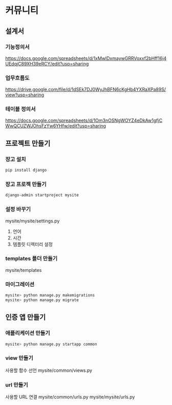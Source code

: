 # 커뮤니티

## 설계서

### 기능정의서

https://docs.google.com/spreadsheets/d/1xMwlDxmaywGRRVoxxf2bHff16j4UEdqjC89XH39eRCY/edit?usp=sharing

### 업무흐름도

https://drive.google.com/file/d/1dSEk7DJ0WyJhBFN6cKgHb4YXRaXPa89S/view?usp=sharing

### 테이블 정의서

https://docs.google.com/spreadsheets/d/1Om3nOSNgWOYZ4eDkAw1gfjCWwQCUZWJOhsFzYw6YHfw/edit?usp=sharing

## 프로젝트 만들기

### 장고 설치

```bash
pip install django
```

### 장고 프로젝 만들기

```bash
django-admin startproject mysite
```

### 설정 바꾸기

mysite/mysite/settings.py

1. 언어
2. 시간
3. 템플릿 디렉터리 설정

### templates 폴더 만들기

mysite/templates

### 마이그레이션

```bash
mysite> python manage.py makemigrations
mysite> python manage.py migrate
```

## 인증 앱 만들기

### 애플리케이션 만들기

```bash
mysite> python manage.py startapp common
```

### view 만들기

사용할 함수 선언
mysite/common/views.py

### url 만들기

사용할 URL 연결
mysite/common/urls.py
mysite/mysite/urls.py
